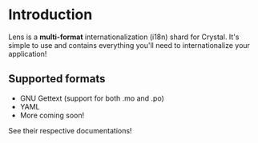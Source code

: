 # Introduction

Lens is a **multi-format** internationalization (i18n) shard for Crystal. It's simple to use and contains everything you'll need to internationalize your application!

## Supported formats

* GNU Gettext (support for both .mo and .po)
* YAML
* More coming soon!

See their respective documentations!

